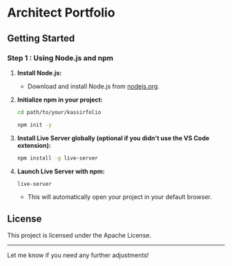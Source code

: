 
# Architect Portfolio

## Getting Started


### Step 1 : Using Node.js and npm 

1. **Install Node.js:**
   - Download and install Node.js from [nodejs.org](https://nodejs.org/).

2. **Initialize npm in your project:**
   ```bash
   cd path/to/your/kassirfolio
   
   npm init -y
   ```

3. **Install Live Server globally (optional if you didn't use the VS Code extension):**
   ```bash
   npm install -g live-server
   ```

4. **Launch Live Server with npm:**
   ```bash
   live-server
   ```

   - This will automatically open your project in your default browser.

## License

This project is licensed under the Apache License.

---

Let me know if you need any further adjustments!

